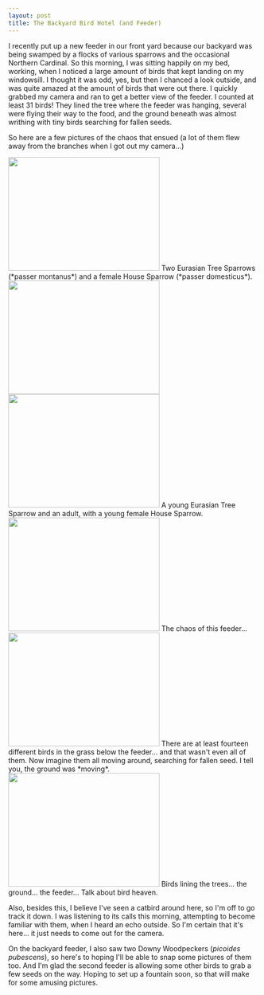 ```yaml
---
layout: post
title: The Backyard Bird Hotel (and Feeder)
---
```


I recently put up a new feeder in our front yard because our backyard was being swamped by a flocks of various sparrows and the occasional Northern Cardinal. So this morning, I was sitting happily on my bed, working, when I noticed a large amount of birds that kept landing on my windowsill. I thought it was odd, yes, but then I chanced a look outside, and was quite amazed at the amount of birds that were out there. I quickly grabbed my camera and ran to get a better view of the feeder. I counted at least 31 birds! They lined the tree where the feeder was hanging, several were flying their way to the food, and the ground beneath was almost writhing with tiny birds searching for fallen seeds. 

So here are a few pictures of the chaos that ensued (a lot of them flew away from the branches when I got out my camera...)

<img src="https://lh3.googleusercontent.com/WIvzodUd0jSOPeTBaMdnCQf3GBMXrw_N2uwCDhOPDQU=w892-h669-no" style="width:304px;height:228px;">
Two Eurasian Tree Sparrows (*passer montanus*) and a female House Sparrow (*passer domesticus*).

<img src="https://lh3.googleusercontent.com/MZGN0VA07Wp8cDrkunjh1hONcbLYrZRoxXk5NScO8Qc=w892-h669-no" style="width:304px;height:228px;">

<img src="https://lh3.googleusercontent.com/Mq1Q592Gp9eR3mgLQwQv3mRjzvwwubsomBi_t6pLKs8=w892-h669-no" style="width:304px;height:228px;">
A young Eurasian Tree Sparrow and an adult, with a young female House Sparrow.

<img src="https://lh3.googleusercontent.com/l9PBfQNIPFtYybwxlzTEuHddbH4q4nrs3tNqfxewAXw=w892-h669-no" style="width:304px;height:228px;"> 
The chaos of this feeder...

<img src="https://lh3.googleusercontent.com/lx3Pl8eaD7QX2-okhV3uuO5y-ReMyakRGipFHi5hTqM=w892-h669-no" style="width:304px;height:228px;"> 
There are at least fourteen different birds in the grass below the feeder... and that wasn't even all of them. Now imagine them all moving around, searching for fallen seed. I tell you, the ground was *moving*.

<img src="https://lh3.googleusercontent.com/_nb9qkXz7Jwg5Sw7a-uiFlEGz6Cy8IO1hT3fl7JA_ps=w892-h669-no" style="width:304px;height:228px;">
Birds lining the trees... the ground... the feeder... Talk about bird heaven.

Also, besides this, I believe I've seen a catbird around here, so I'm off to go track it down. I was listening to its calls this morning, attempting to become familiar with them, when I heard an echo outside. So I'm certain that it's here... it just needs to come out for the camera. 

On the backyard feeder, I also saw two Downy Woodpeckers (*picoides pubescens*), so here's to hoping I'll be able to snap some pictures of them too. And I'm glad the second feeder is allowing some other birds to grab a few seeds on the way. Hoping to set up a fountain soon, so that will make for some amusing pictures. 
